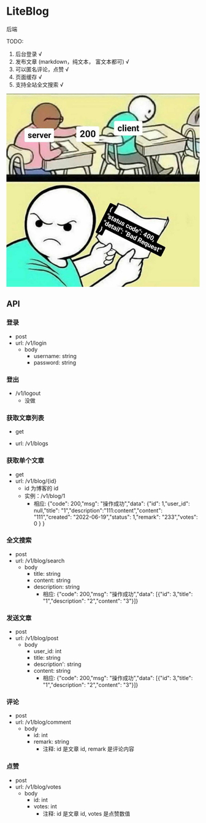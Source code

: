 # LiteBlog

后端

TODO:

1. 后台登录 √
2. 发布文章 (markdown，纯文本， 富文本都可) √
3. 可以匿名评论，点赞 √
4. 页面缓存 √
5. 支持全站全文搜索 √

![meme](../../asset/http_status_code_meme.jpeg)

## API

### 登录

- post
- url: /v1/login
  - body
    - username: string
    - password: string

### 登出

- /v1/logout
  - 没做

### 获取文章列表

- get

- url: /v1/blogs

### 获取单个文章

- get
- url: /v1/blog/{id}
  - id 为博客的 id
  - 实例：/v1/blog/1
    - 相应: {"code": 200,"msg": "操作成功","data": {"id": 1,"user_id": null,"title": "1","description":"111:content","content": "111","created": "2022-06-19","status": 1,"remark": "233","votes": 0
  }
}

### 全文搜索

- post
- url: /v1/blog/search
  - body
    - title: string
    - content: string
    - description: string
      - 相应: {"code": 200,"msg": "操作成功","data": [{"id": 3,"title": "1","description": "2","content": "3"}]}

### 发送文章

- post
- url: /v1/blog/post
  - body
    - user_id: int
    - title: string
    - description': string
    - content: string
      - 相应: {"code": 200,"msg": "操作成功","data": [{"id": 3,"title": "1","description": "2","content": "3"}]}

### 评论

- post
- url: /v1/blog/comment
  - body
    - id: int
    - remark: string
      - 注释: id 是文章 id, remark 是评论内容

### 点赞

- post
- url: /v1/blog/votes
  - body
    - id: int
    - votes: int
      - 注释: id 是文章 id, votes 是点赞数值
